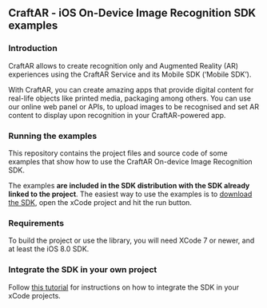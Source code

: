 ## CraftAR - iOS On-Device Image Recognition SDK examples

### Introduction

CraftAR allows to create recognition only and Augmented Reality (AR)
experiences using the CraftAR Service and its Mobile SDK (‘Mobile SDK’).

With CraftAR, you can create amazing apps that provide digital content
for real-life objects like printed media, packaging among others. You
can use our online web panel or APIs, to upload images to be recognised and set
AR content to display upon recognition in your CraftAR-powered
app.

### Running the examples

This repository contains the project files and source code of some examples
that show how to use the CraftAR On-device Image Recognition SDK.

The examples **are included in the SDK distribution with the SDK already linked to
the project**. The easiest way to use the examples is to [download the SDK](http://catchoom.com/documentation/on-device-image-recognition-sdk/ios-on-device-image-recognition-sdk/), open the xCode project and hit the run button.

### Requirements

To build the project or use the library, you will need XCode 7 or newer,
and at least the iOS 8.0 SDK.

### Integrate the SDK in your own project

Follow [this tutorial](http://support.catchoom.com/customer/portal/articles/1887554-tutorial-set-up-the-ios-project-in-xcode) for instructions on how to integrate the SDK in your xCode projects.

